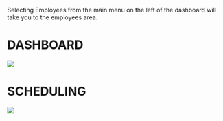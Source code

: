Selecting Employees from the main menu on the left of the dashboard will take you to the employees area.

# DASHBOARD

![](https://cdn.realsgii2.dev/wise-software-docs/image_1.e09be409.png)

# SCHEDULING

![](https://cdn.realsgii2.dev/wise-software-docs/image_7.560194ed.png)


